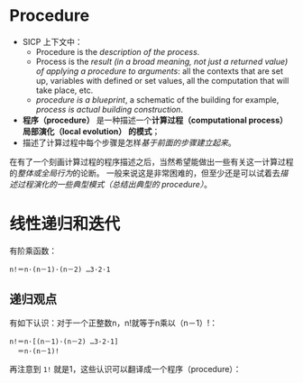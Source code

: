 # Procedure
- SICP 上下文中：
	- Procedure is the *description of the process*.
	- Process is the *result (in a broad meaning, not just a returned value) of applying a procedure to arguments*: all the contexts that are set up, variables with defined or set values, all the computation that will take place, etc.
	- *procedure is a blueprint*, a schematic of the building for example, *process is actual building construction*.
- **程序（procedure）** 是一种描述一个**计算过程（computational process）局部演化（local evolution） 的模式**；
- 描述了计算过程中每个步骤是怎样*基于前面的步骤建立起来*。

在有了一个刻画计算过程的程序描述之后，当然希望能做出一些有关这一计算过程的*整体或全局行为*的论断。
一般来说这是非常困难的，但至少还是可以试着去*描述过程演化的一些典型模式（总结出典型的 procedure）*。

# 线性递归和迭代
有阶乘函数：
```
n!＝n·(n－1)·(n－2) …3·2·1
```

## 递归观点
有如下认识：对于一个正整数n，n!就等于n乘以（n－1）!：
```
n!＝n·[(n－1)·(n－2) …3·2·1]
  ＝n·(n－1)!
```

再注意到 `1!` 就是1，这些认识可以翻译成一个程序（procedure）：
